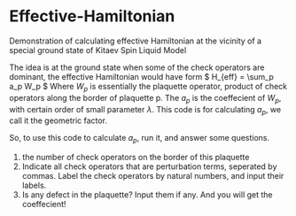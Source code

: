 # Effective-Hamiltonian
Demonstration of calculating effective Hamiltonian at the vicinity of a special ground state of Kitaev Spin Liquid Model

The idea is at the ground state when some of the check operators are dominant, the effective Hamiltonian would have form
$
H_{eff} = \sum_p a_p W_p
$
Where $W_p$ is essentially the plaquette operator, product of check operators along the border of plaquette p. The $a_p$ is the coeffecient of $W_p$, with certain order of small parameter $\lambda$. This code is for calculating $a_p$, we call it the geometric factor.

So, to use this code to calculate $a_p$, run it, and answer some questions. 
1. the number of check operators on the border of this plaquette
2. Indicate all check operators that are perturbation terms, seperated by commas. Label the check operators by natural numbers, and input their labels. 
3. Is any defect in the plaquette? Input them if any.
And you will get the coeffecient!
